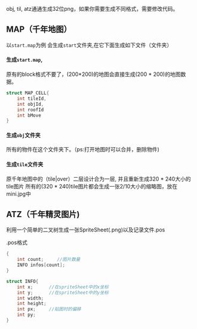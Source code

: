 

obj, til, atz通通生成32位png，如果你需要生成不同格式，需要修改代码。

## MAP（千年地图）

以`start.map`为例
会生成`start`文件夹,在它下面生成如下文件（文件夹）

#### 生成`start.map`,
原有的block格式不要了，(200*200)的地图会直接生成(200 * 200)的地图数据。

````c
struct MAP_CELL{
    int tileId,
    int objId,
    int roofId
    int bMove
}
````

#### 生成`obj`文件夹
所有的物件在这个文件夹下。（ps:打开地图时可以合并，删除物件)

#### 生成`tile`文件夹
原千年地图中的（tile|over）二层设计合为一层, 并且重新生成320 * 240大小的tile图片
所有的(320 * 240)tile图片都会生成一张2/10大小的缩略图，放在mini.jpg中



## ATZ（千年精灵图片)

利用一个简单的二叉树生成一张SpriteSheet(.png)以及记录文件.pos

.pos格式

````c
{
    int count;     //图片数量
    INFO infos[count];
}

struct INFO{
    int x;      //在spriteSheet中的x坐标
    int y;      //在spriteSheet中的y坐标
    int width;  
    int height;
    int px;     //贴图时的偏移
    int py;
}
````
